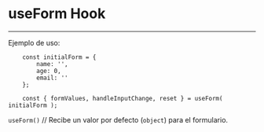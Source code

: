# useForm Hook
***

Ejemplo de uso:
```
    const initialForm = {
        name: '',
        age: 0,
        email: ''
    };

    const { formValues, handleInputChange, reset } = useForm( initialForm );
```

`useForm()` // Recibe un valor por defecto (`object`) para el formulario.
